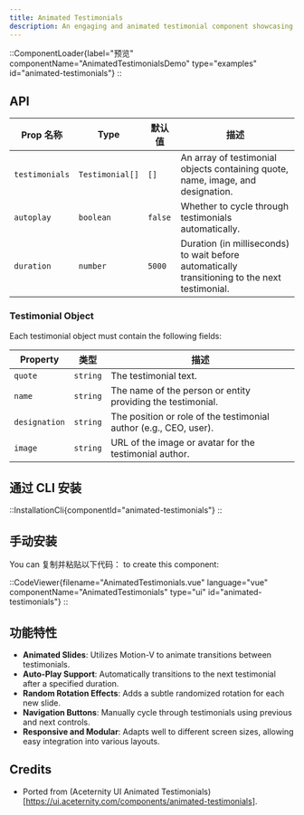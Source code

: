 ```yaml
---
title: Animated Testimonials
description: An engaging and animated testimonial component showcasing user feedback with transitions and auto-play functionality.
---
```


::ComponentLoader{label="预览" componentName="AnimatedTestimonialsDemo" type="examples" id="animated-testimonials"}
::

## API

| Prop 名称      | Type            | 默认值  | 描述                                                                                           |
| -------------- | --------------- | ------- | ---------------------------------------------------------------------------------------------- |
| `testimonials` | `Testimonial[]` | `[]`    | An array of testimonial objects containing quote, name, image, and designation.                |
| `autoplay`     | `boolean`       | `false` | Whether to cycle through testimonials automatically.                                           |
| `duration`     | `number`        | `5000`  | Duration (in milliseconds) to wait before automatically transitioning to the next testimonial. |

### Testimonial Object

Each testimonial object must contain the following fields:

| Property      | 类型     | 描述                                                              |
| ------------- | -------- | ----------------------------------------------------------------- |
| `quote`       | `string` | The testimonial text.                                             |
| `name`        | `string` | The name of the person or entity providing the testimonial.       |
| `designation` | `string` | The position or role of the testimonial author (e.g., CEO, user). |
| `image`       | `string` | URL of the image or avatar for the testimonial author.            |

## 通过 CLI 安装

::InstallationCli{componentId="animated-testimonials"}
::

## 手动安装

You can 复制并粘贴以下代码： to create this component:

::CodeViewer{filename="AnimatedTestimonials.vue" language="vue" componentName="AnimatedTestimonials" type="ui" id="animated-testimonials"}
::

## 功能特性

- **Animated Slides**: Utilizes Motion-V to animate transitions between testimonials.
- **Auto-Play Support**: Automatically transitions to the next testimonial after a specified duration.
- **Random Rotation Effects**: Adds a subtle randomized rotation for each new slide.
- **Navigation Buttons**: Manually cycle through testimonials using previous and next controls.
- **Responsive and Modular**: Adapts well to different screen sizes, allowing easy integration into various layouts.

## Credits

- Ported from (Aceternity UI Animated Testimonials)[https://ui.aceternity.com/components/animated-testimonials].
